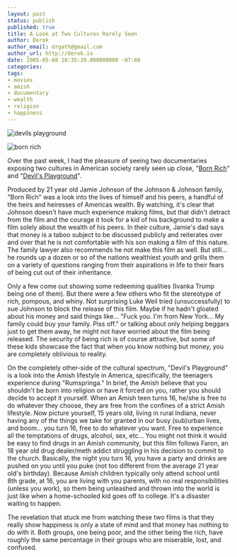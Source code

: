 ```yaml
---
layout: post
status: publish
published: true
title: A Look at Two Cultures Rarely Seen
author: Derek
author_email: drgath@gmail.com
author_url: http://derek.io
date: 2005-05-08 10:35:39.000000000 -07:00
categories:
tags:
- movies
- amish
- documentary
- wealth
- religion
- happiness
---
```

![devils playground](http://ia.media-imdb.com/images/M/MV5BNDc2MzAzNjI0NF5BMl5BanBnXkFtZTcwODc5NjAyMQ@@._V1_SY317_CR4,0,214,317_.jpg "devils playground")

![born rich](http://upload.wikimedia.org/wikipedia/en/thumb/6/65/BornRich_PH611386_lg.jpg/220px-BornRich_PH611386_lg.jpg "born rich")

Over the past week, I had the pleasure of seeing two documentaries exposing two cultures in American society rarely seen up close, "[Born Rich](http://www.imdb.com/title/tt0342143/)" and "[Devil's Playground](http://www.imdb.com/title/tt0293088/)".

Produced by 21 year old Jamie Johnson of the Johnson &amp; Johnson family, "Born Rich" was a look into the lives of himself and his peers, a handful of the heirs and heiresses of Americas wealth.  By watching, it's clear that Johnson doesn't have much experience making films, but that didn't detract from the film and the courage it took for a kid of his background to make a film solely about the wealth of his peers.  In their culture, Jamie's dad says that money is a taboo subject to be discussed publicly and reiterates over and over that he is not comfortable with his son making a film of this nature.  The family lawyer also recommends he not make this film as well.  But still... he rounds up a dozen or so of the nations wealthiest youth and grills them on a variety of questions ranging from their aspirations in life to their fears of being cut out of their inheritance.

<!--more-->

Only a few come out showing some redeeming qualities (Ivanka Trump being one of them).  But there were a few others who fit the stereotype of rich, pompous, and whiny.  Not surprising Luke Weil tried (unsuccessfully) to sue Johnson to block the release of this film.  Maybe if he hadn't gloated about his money and said things like...  "Fuck you. I'm from New York... My family could buy your family. Piss off." or talking about only helping beggars just to get them away, he might not have worried about the film being released.   The security of being rich is of course attractive, but some of these kids showcase the fact that when you know nothing but money, you are completely oblivious to reality.

On the completely other-side of the cultural spectrum, "Devil's Playground" is a look into the Amish lifestyle in America, specifically, the teenagers experience during "Rumspringa."  In brief, the Amish believe that you shouldn't be born into religion or have it forced on you, rather you should decide to accept it yourself.  When an Amish teen turns 16, he/she is free to do whatever they choose, they are free from the confines of a strict Amish lifestyle.  Now picture yourself, 15 years old, living in rural Indiana, never having any of the things we take for granted in our busy (sub)urban lives, and boom... you turn 16, free to do whatever you want.  Free to experience all the temptations of drugs, alcohol, sex, etc...  You might not think it would be easy to find drugs in an Amish community, but this film follows Faron, an 18 year old drug dealer/meth addict struggling in his decision to commit to the church.  Basically, the night you turn 16, you have a party and drinks are pushed on you until you puke (not too different from the average 21 year old's birthday).  Because Amish children typically only attend school until 8th grade, at 16, you are living with you parents, with no real responsibilities (unless you work), so them being unleashed and thrown into the world is just like when a home-schooled kid goes off to college.  It's a disaster waiting to happen.

The revelation that stuck me from watching these two films is that they really show happiness is only a state of mind and that money has nothing to do with it.  Both groups, one being poor, and the other being the rich, have roughly the same percentage in their groups who are miserable, lost, and confused.
